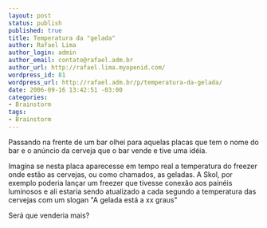 ```yaml
--- 
layout: post
status: publish
published: true
title: Temperatura da "gelada"
author: Rafael Lima
author_login: admin
author_email: contato@rafael.adm.br
author_url: http://rafael.lima.myopenid.com/
wordpress_id: 81
wordpress_url: http://rafael.adm.br/p/temperatura-da-gelada/
date: 2006-09-16 13:42:51 -03:00
categories: 
- Brainstorm
tags: 
- Brainstorm
---
```

Passando na frente de um bar olhei para aquelas placas que tem o nome do bar e o an&uacute;ncio da cerveja que o bar vende e tive uma id&eacute;ia.

Imagina se nesta placa aparecesse em tempo real a temperatura do freezer onde est&atilde;o as cervejas, ou como chamados, as geladas. A Skol, por exemplo poderia lan&ccedil;ar um freezer que tivesse conex&atilde;o aos pain&eacute;is luminosos e ali estaria sendo atualizado a cada segundo a temperatura das cervejas com um slogan "A gelada est&aacute; a xx graus"

Ser&aacute; que venderia mais?

